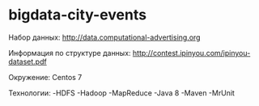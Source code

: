 # bigdata-city-events

Набор данных:
http://data.computational-advertising.org

Информация по структуре данных:
http://contest.ipinyou.com/ipinyou-dataset.pdf

Окружение:
 Centos 7

Технологии:
-HDFS
-Hadoop
-MapReduce
-Java 8
-Maven
-MrUnit
